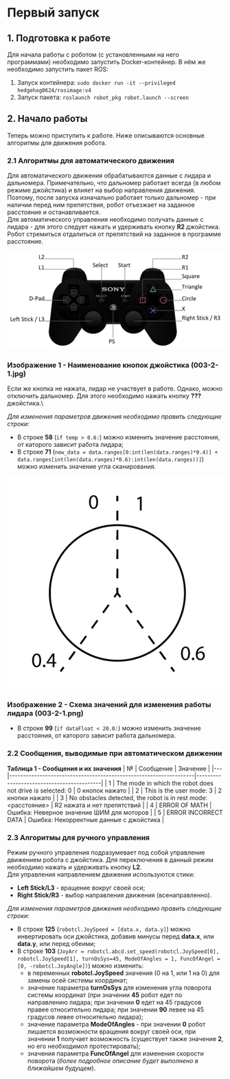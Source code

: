 # Первый запуск

## 1. Подготовка к работе
Для начала работы с роботом (с установленными на него программами) необходимо запустить Docker-контейнер. В нём же необходимо запустить пакет ROS:
1. Запуск контейнера: `sudo docker run -it --privileged hedgehog0624/rosimage:v4`
2. Запуск пакета: `roslaunch robot_pkg robot.launch --screen`

## 2. Начало работы
Теперь можно приступить к работе. Ниже описываются основные алгоритмы для движения робота.
### 2.1 Алгоритмы для автоматического движения
Для автоматического движения обрабатываются данные с лидара и дальномера. Примечательно, что дальномер работает всегда (в любом режиме джойстика) и влияет на выбор направления движения.\
Поэтому, после запуска изначально работает только дальномер - при наличии перед ним препятствия, робот отъезжает на заданное расстояние и останавливается.\
Для автоматического управления необходимо получать данные с лидара - для этого следует нажать и удерживать кнопку **R2** джойстика. Робот стремиться отдалиться от препятствий на заданное в программе расстояние.

![Image_1](https://github.com/Hedgehog0224/catkin_ws/blob/docs/Documentation/Images/Folder-3-2/003-2-1.jpg)
### Изображение 1 - Наименование кнопок джойстика (003-2-1.jpg)

Если же кнопка не нажата, лидар не участвует в работе. Однако, можно отключить дальномер. Для этого необходимо нажать кнопку **???** джойстика.\

*Для изменения параметров движения необходимо править следующие строки:*
- В строке **58** (`if temp > 0.6:`) можно изменить значение расстояния, от каторого зависит работа лидара;
- В строке **71** (`new_data = data.ranges[0:int(len(data.ranges)*0.4)] + data.ranges[int(len(data.ranges)*0.6):int(len(data.ranges))]`) можно изменить значение угла сканирования.

![Image_2](https://github.com/Hedgehog0224/catkin_ws/blob/docs/Documentation/Images/Folder-3-2/003-2-2.png)
### Изображение 2 - Схема значений для изменения работы лидара (003-2-1.png)

- В строке **99** (`if dataFloat < 20.0:`) можно изменить значение расстояния, от каторого зависит работа дальномера.

### 2.2 Сообщения, выводимые при автоматическом движении
**Таблица 1 - Сообщения и их значения**
| № | Сообщение                                                         | Значение                                  |
|---|-------------------------------------------------------------------|-------------------------------------------|
| 1 | The mode in which the robot does not drive is selected: 0         | 0 кнопок нажато                           |
| 2 | This is the user mode: 3                                          | 2 кнопки нажато                           |
| 3 | No obstacles detected, the robot is in rest mode: <расстояние>    | R2 нажата и нет препятствий               |
| 4 | ERROR OF MATH                                                     | Ошибка: Неверное значение ШИМ для моторов |
| 5 | ERROR INCORRECT DATA                                              | Ошибка: Некорректные данные с джойстика   |

### 2.3 Алгоритмы для ручного управления
Режим ручного управления подразумевает под собой управление движением робота с джойстика. Для переключения в данный режим необходимо нажать и удерживать кнопку **L2**.\
Для управления направлением движения используются стики:
- **Left Stick/L3** - вращение вокруг своей оси;
- **Right Stick/R3** - выбор направления движения (всенаправленно).

*Для изменения параметров движения необходимо править следующие строки:*
- В строке **125** (`robotcl.JoySpeed = [data.x, data.y]`) можно инвертировать оси джойстика, добавив минусы перед **data.x**, или **data.y**, или перед обеими;
- В строке **103** (`JoyArr = robotcl.abcd.set_speed(robotcl.JoySpeed[0], robotcl.JoySpeed[1], turnOsSys=45, ModeOfAngles = 1, FuncOfAngel = [0, -robotcl.JoyAngle])`) можно изменить:
    * в переменных **robotcl.JoySpeed** значения (0 на 1, или 1 на 0) для замены осей системы координат;
    * значение параметра **turnOsSys** для изменения угла поворота системы координат (при значении **45** робот едет по направлению лидара; при значении **0** едет на 45 градусов правее относительно лидара; при значении **90** левее на 45 градусов левее относительно лидара);
    * значение параметра **ModeOfAngles** - при значении **0** робот лишается возможности вращения вокруг своей оси, при значении **1** получает возможность (существует также значение **2**, но его необходимол протестировать);
    * значения параметра **FuncOfAngel** для изменения скорости поворота (*более подробное описание будет выполнено в ближайшем будущем*).